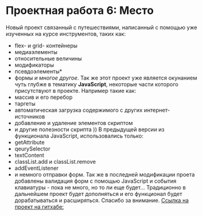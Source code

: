 # Проектная работа 6: Место

Новый проект связанный с путешествиями, написанный с помощью уже изученных на курсе инструментов, таких как: 
* flex- и grid- контейнеры 
* медиаэлементы 
* относительные величины 
* модификаторы 
* псевдоэлементы* 
* формы 
_и многое другое_. 
Так же этот проект уже является окунанием чуть глубже в тематику __JavaScript__, некоторые части которого присутствуют в проекте. Например такие как:
* массив и его перебор
* таргеты
* автоматическая загрузка содержимого с других интернет-источников
* добавление и удаление элементов скриптом
* и другие полезности скрипта ))
В предыдущей версии из функционала JavaScript, использовались только:
* getAttribute 
* qeurySelector 
* textContent 
* classList.add и classList.remove 
* addEventListener 
* и немного отправки форм.
Так же в последней модификации проета добавлены валидация форм с помощью JavaScript и события клавиатуры - пока не много, но то ли еще будет...
Традиционно в дальнейшем проект будет дополняться и его функционал будет дорабатываться и расширяться. Спасибо за внимание.
[Ссылка на проект на гитхабе:](https://loki87by.github.io/mesto)
